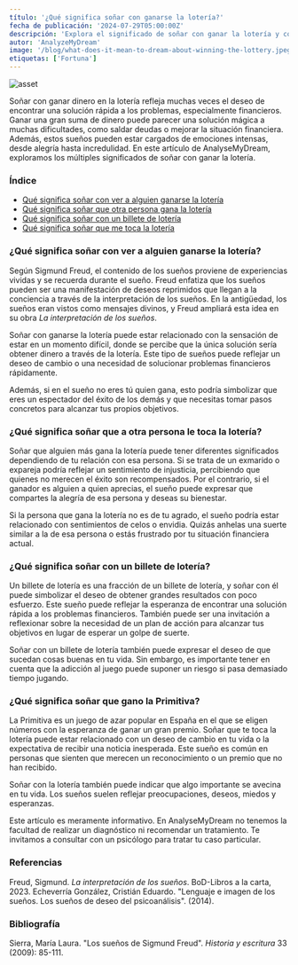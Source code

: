 ```yaml
---
título: '¿Qué significa soñar con ganarse la lotería?'
fecha de publicación: '2024-07-29T05:00:00Z'
descripción: 'Explora el significado de soñar con ganar la lotería y cómo estos sueños pueden reflejar tus deseos, emociones y expectativas en la vida.'
autor: 'AnalyzeMyDream'
image: '/blog/what-does-it-mean-to-dream-about-winning-the-lottery.jpeg'
etiquetas: ['Fortuna']
---
```


![asset](/blog/what-does-it-mean-to-dream-about-winning-the-lottery.jpeg)

Soñar con ganar dinero en la lotería refleja muchas veces el deseo de encontrar una solución rápida a los problemas, especialmente financieros. Ganar una gran suma de dinero puede parecer una solución mágica a muchas dificultades, como saldar deudas o mejorar la situación financiera. Además, estos sueños pueden estar cargados de emociones intensas, desde alegría hasta incredulidad. En este artículo de AnalyseMyDream, exploramos los múltiples significados de soñar con ganar la lotería.

### Índice

- [Qué significa soñar con ver a alguien ganarse la lotería](#que-significa-soñar-con-ver-ganarse-la-loteria)
- [Qué significa soñar que otra persona gana la lotería](#que-significa-soñar-que-otra-gana-la-loteria)
- [Qué significa soñar con un billete de lotería](#que-significa-soñar-con-un-billete-de-loteria)
- [Qué significa soñar que me toca la lotería](#que-significa-soñar-que-me-toca-la-loteria)

### ¿Qué significa soñar con ver a alguien ganarse la lotería?

Según Sigmund Freud, el contenido de los sueños proviene de experiencias vividas y se recuerda durante el sueño. Freud enfatiza que los sueños pueden ser una manifestación de deseos reprimidos que llegan a la conciencia a través de la interpretación de los sueños. En la antigüedad, los sueños eran vistos como mensajes divinos, y Freud ampliará esta idea en su obra *La interpretación de los sueños*.

Soñar con ganarse la lotería puede estar relacionado con la sensación de estar en un momento difícil, donde se percibe que la única solución sería obtener dinero a través de la lotería. Este tipo de sueños puede reflejar un deseo de cambio o una necesidad de solucionar problemas financieros rápidamente. 

Además, si en el sueño no eres tú quien gana, esto podría simbolizar que eres un espectador del éxito de los demás y que necesitas tomar pasos concretos para alcanzar tus propios objetivos. 

### ¿Qué significa soñar que a otra persona le toca la lotería?

Soñar que alguien más gana la lotería puede tener diferentes significados dependiendo de tu relación con esa persona. Si se trata de un exmarido o expareja podría reflejar un sentimiento de injusticia, percibiendo que quienes no merecen el éxito son recompensados. Por el contrario, si el ganador es alguien a quien aprecias, el sueño puede expresar que compartes la alegría de esa persona y deseas su bienestar. 

Si la persona que gana la lotería no es de tu agrado, el sueño podría estar relacionado con sentimientos de celos o envidia. Quizás anhelas una suerte similar a la de esa persona o estás frustrado por tu situación financiera actual.

### ¿Qué significa soñar con un billete de lotería?

Un billete de lotería es una fracción de un billete de lotería, y soñar con él puede simbolizar el deseo de obtener grandes resultados con poco esfuerzo. Este sueño puede reflejar la esperanza de encontrar una solución rápida a los problemas financieros. También puede ser una invitación a reflexionar sobre la necesidad de un plan de acción para alcanzar tus objetivos en lugar de esperar un golpe de suerte.

Soñar con un billete de lotería también puede expresar el deseo de que sucedan cosas buenas en tu vida. Sin embargo, es importante tener en cuenta que la adicción al juego puede suponer un riesgo si pasa demasiado tiempo jugando.

### ¿Qué significa soñar que gano la Primitiva?

La Primitiva es un juego de azar popular en España en el que se eligen números con la esperanza de ganar un gran premio. Soñar que te toca la lotería puede estar relacionado con un deseo de cambio en tu vida o la expectativa de recibir una noticia inesperada. Este sueño es común en personas que sienten que merecen un reconocimiento o un premio que no han recibido.

Soñar con la lotería también puede indicar que algo importante se avecina en tu vida. Los sueños suelen reflejar preocupaciones, deseos, miedos y esperanzas. 

Este artículo es meramente informativo. En AnalyseMyDream no tenemos la facultad de realizar un diagnóstico ni recomendar un tratamiento. Te invitamos a consultar con un psicólogo para tratar tu caso particular.

### Referencias

Freud, Sigmund. *La interpretación de los sueños*. BoD-Libros a la carta, 2023. 
Echeverría González, Cristián Eduardo. "Lenguaje e imagen de los sueños. Los sueños de deseo del psicoanálisis". (2014).

### Bibliografía

Sierra, María Laura. "Los sueños de Sigmund Freud". *Historia y escritura* 33 (2009): 85-111.